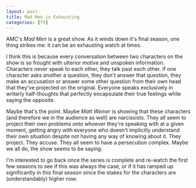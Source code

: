 ```yaml
---
layout: post
title: Mad Men is Exhausting
categories: [TV]
---
```


AMC's *Mad Men* is a great show. As it winds down it's final season, one thing strikes me: it can be an exhausting watch at times.

I think this is because every conversation between two characters on the show is so frought with ulterior motive and unspoken information. Characters never speak to each other, they talk past each other. If one character asks another a question, they don't answer that question, they make an accusation or answer some other question from their own head that they've projected on the original. Everyone speaks exclusively in writerly half-thoughts that perfectly encapsulate their true feelings while saying the opposite. 

Maybe that's the point. Maybe *Matt Weiner* is showing that these characters (and therefore we in the audience as well) are narcissists. They all seem to project their own problems onto whoever they're speaking with at a given moment, getting angry with everyone who doesn't implicitly understand their own situation despite not having any way of knowing about it. They project. They accuse. They all seem to have a persecution complex. Maybe we all do, the show seems to be saying.

I'm interested to go back once the series is complete and re-watch the first few seasons to see if this was always the case, or if it has ramped up significantly in this final season since the stakes for the characters are (understandably) higher now.